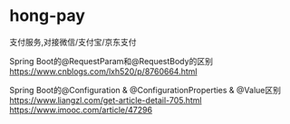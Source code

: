 # hong-pay
支付服务,对接微信/支付宝/京东支付

Spring Boot的@RequestParam和@RequestBody的区别 https://www.cnblogs.com/lxh520/p/8760664.html

Spring Boot的@Configuration & @ConfigurationProperties & @Value区别 
https://www.liangzl.com/get-article-detail-705.html
https://www.imooc.com/article/47296